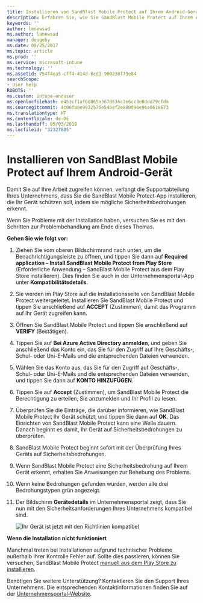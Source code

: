 ```yaml
---
title: Installieren von SandBlast Mobile Protect auf Ihrem Android-Gerät | Microsoft-Dokumentation
description: Erfahren Sie, wie Sie SandBlast Mobile Protect auf Ihrem Android-Gerät installieren.
keywords: ''
author: lenewsad
ms.author: lanewsad
manager: dougeby
ms.date: 09/25/2017
ms.topic: article
ms.prod: ''
ms.service: microsoft-intune
ms.technology: ''
ms.assetid: 754f4ea5-cff4-414d-8cd1-900238f79e84
searchScope:
- User help
ROBOTS: ''
ms.custom: intune-enduser
ms.openlocfilehash: e453cf1af0d065a367d636c3e6cc8e8ddd79cfda
ms.sourcegitcommit: 4c06fa8e9932575e546ef2e880d96e96a0618673
ms.translationtype: HT
ms.contentlocale: de-DE
ms.lasthandoff: 05/03/2018
ms.locfileid: "32327805"
---
```

# <a name="you-need-to-install-sandblast-mobile-protect-on-your-android-device"></a>Installieren von SandBlast Mobile Protect auf Ihrem Android-Gerät

Damit Sie auf Ihre Arbeit zugreifen können, verlangt die Supportabteilung Ihres Unternehmens, dass Sie die SandBlast Mobile Protect-App installieren, die Ihr Gerät schützen soll, indem sie mögliche Sicherheitsbedrohungen erkennt.

Wenn Sie Probleme mit der Installation haben, versuchen Sie es mit den Schritten zur Problembehandlung am Ende dieses Themas.

**Gehen Sie wie folgt vor:**

1. Ziehen Sie vom oberen Bildschirmrand nach unten, um die Benachrichtigungsleiste zu öffnen, und tippen Sie dann auf **Required application – Install SandBlast Mobile Protect from Play Store** (Erforderliche Anwendung – SandBlast Mobile Protect aus dem Play Store installieren). Dies finden Sie auch in der Unternehmensportal-App unter __Kompatibilitätsdetails__.

2. Sie werden im Play Store auf die Installationsseite von SandBlast Mobile Protect weitergeleitet. Installieren Sie SandBlast Mobile Protect und tippen Sie anschließend auf **ACCEPT** (Zustimmen), damit das Programm auf Ihr Gerät zugreifen kann.

3. Öffnen Sie SandBlast Mobile Protect und tippen Sie anschließend auf **VERIFY** (Bestätigen).

4. Tippen Sie auf **Bei Azure Active Directory anmelden**, und geben Sie anschließend das Konto ein, das Sie für den Zugriff auf Ihre Geschäfts-, Schul- oder Uni-E-Mails und die entsprechenden Dateien verwenden.

5. Wählen Sie das Konto aus, das Sie für den Zugriff auf Geschäfts-, Schul- oder Uni-E-Mails und die entsprechenden Dateien verwenden, und tippen Sie dann auf **KONTO HINZUFÜGEN**.

6. Tippen Sie auf **Accept** (Zustimmen), um SandBlast Mobile Protect die Berechtigung zu erteilen, Sie anzumelden und Ihr Profil zu lesen.

7. Überprüfen Sie die Einträge, die darüber informieren, wie SandBlast Mobile Protect Ihr Gerät schützt, und tippen Sie dann auf **OK**. Das Einrichten von SandBlast Mobile Protect kann eine Weile dauern. Danach beginnt es damit, Ihr Gerät auf Sicherheitsbedrohungen zu überprüfen.

8. SandBlast Mobile Protect beginnt sofort mit der Überprüfung Ihres Geräts auf Sicherheitsbedrohungen.

9.  Wenn SandBlast Mobile Protect eine Sicherheitsbedrohung auf Ihrem Gerät erkennt, erhalten Sie Anweisungen zur Behebung des Problems.

10.  Wenn keine Bedrohungen gefunden wurden, werden alle drei Bedrohungstypen grün angezeigt.

11. Der Bildschirm **Gerätedetails** im Unternehmensportal zeigt, dass Sie nun mit den Sicherheitsanforderungen Ihres Unternehmens kompatibel sind.

    ![Ihr Gerät ist jetzt mit den Richtlinien kompatibel](./media/mtd-device-now-compliant-android.png)

**Wenn die Installation nicht funktioniert**

Manchmal treten bei Installationen aufgrund technischer Probleme außerhalb Ihrer Kontrolle Fehler auf. Sollte dies passieren, können Sie versuchen, SandBlast Mobile Protect [manuell aus dem Play Store zu installieren](https://play.google.com/store/apps/details?id=com.lacoon.security.fox).

Benötigen Sie weitere Unterstützung? Kontaktieren Sie den Support Ihres Unternehmens. Die entsprechenden Kontaktinformationen finden Sie auf der [Unternehmensportal-Website](https://portal.manage.microsoft.com#HelpDeskDialog).
